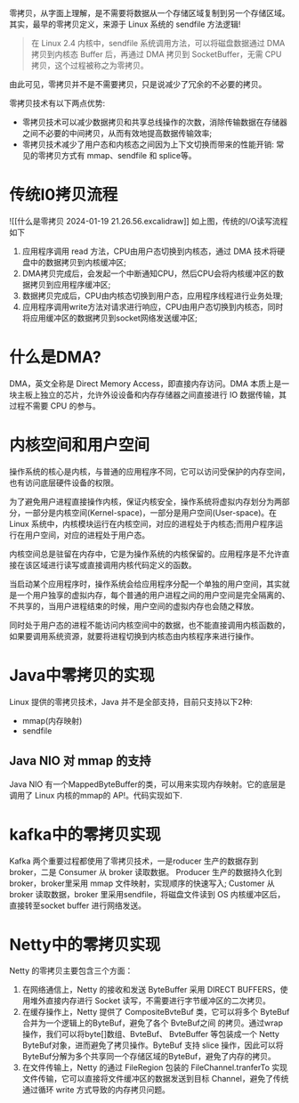 
零拷贝，从字面上理解，是不需要将数据从一个存储区域复制到另一个存储区域。其实，最早的零拷贝定义，来源于 Linux 系统的 sendfile 方法逻辑!

>在 Linux 2.4 内核中，sendfile 系统调用方法，可以将磁盘数据通过 DMA 拷贝到内核态 Buffer 后，再通过 DMA 拷贝到 SocketBuffer，无需 CPU 拷贝，这个过程被称之为零拷贝。

由此可见，零拷贝并不是不需要拷贝，只是说减少了冗余的不必要的拷贝。

零拷贝技术有以下两点优势:
- 零拷贝技术可以减少数据拷贝和共享总线操作的次数，消除传输数据在存储器之间不必要的中间拷贝，从而有效地提高数据传输效率;
- 零拷贝技术减少了用户态和内核态之间因为上下文切换而带来的性能开销:
常见的零拷贝方式有 mmap、sendfile 和 splice等。

# 传统I0拷贝流程
![[什么是零拷贝 2024-01-19 21.26.56.excalidraw]]
如上图，传统的I/O读写流程如下
1. 应用程序调用 read 方法，CPU由用户态切换到内核态，通过 DMA 技术将硬盘中的数据拷贝到内核缓冲区;
2. DMA拷贝完成后，会发起一个中断通知CPU，然后CPU会将内核缓冲区的数据拷贝到应用程序缓冲区;
3. 数据拷贝完成后，CPU由内核态切换到用户态，应用程序线程进行业务处理;
4. 应用程序调用write方法对请求进行响应，CPU由用户态切换到内核态，同时将应用缓冲区的数据拷贝到socket网络发送缓冲区;

# 什么是DMA?
DMA，英文全称是 Direct Memory Access，即直接内存访问。DMA 本质上是一块主板上独立的芯片，允许外设设备和内存存储器之间直接进行 IO 数据传输，其过程不需要 CPU 的参与。
# 内核空间和用户空间
操作系统的核心是内核，与普通的应用程序不同，它可以访问受保护的内存空间，也有访问底层硬件设备的权限。

为了避免用户进程直接操作内核，保证内核安全，操作系统将虚拟内存划分为两部分，一部分是内核空间(Kernel-space)，一部分是用户空间(User-space)。在 Linux 系统中，内核模块运行在内核空间，对应的进程处于内核态;而用户程序运行在用户空间，对应的进程处于用户态。

内核空间总是驻留在内存中，它是为操作系统的内核保留的。应用程序是不允许直接在该区域进行读写或直接调用内核代码定义的函数。

当启动某个应用程序时，操作系统会给应用程序分配一个单独的用户空间，其实就是一个用户独享的虚拟内存，每个普通的用户进程之间的用户空间是完全隔离的、不共享的，当用户进程结束的时候，用户空间的虚拟内存也会随之释放。

同时处于用户态的进程不能访问内核空间中的数据，也不能直接调用内核函数的，如果要调用系统资源，就要将进程切换到内核态由内核程序来进行操作。

# Java中零拷贝的实现
Linux 提供的零拷贝技术，Java 并不是全部支持，目前只支持以下2种:
- mmap(内存映射)
- sendfile
## Java NIO 对 mmap 的支持
Java NIO 有一个MappedByteBuffer的类，可以用来实现内存映射。它的底层是调用了 Linux 内核的mmap的 AP!。代码实现如下.
# kafka中的零拷贝实现
Kafka 两个重要过程都使用了零拷贝技术，一是roducer 生产的数据存到 broker，二是 Consumer 从 broker 读取数据。
Producer 生产的数据持久化到 broker，broker里采用 mmap 文件映射，实现顺序的快速写入;
Customer 从 broker 读取数据，broker 里采用sendfile，将磁盘文件读到 OS 内核缓冲区后，直接转至socket buffer 进行网络发送。
# Netty中的零拷贝实现
Netty 的零拷贝主要包含三个方面：
1. 在网络通信上，Netty 的接收和发送 ByteBuffer 采用 DIRECT BUFFERS，使用堆外直接内存进行 Socket 读写，不需要进行字节缓冲区的二次拷贝。
2. 在缓存操作上，Netty 提供了 CompositeBvteBuf 类，它可以将多个 ByteBuf 合并为一个逻辑上的ByteBuf，避免了各个 BvteBuf之间 的拷贝。通过wrap操作，我们可以将byte\[\]数组、BvteBuf、 BvteBuffer 等包装成一个 Netty ByteBuf对象，进而避免了拷贝操作。ByteBuf 支持 slice 操作，因此可以将ByteBuf分解为多个共享同一个存储区域的ByteBuf，避免了内存的拷贝。
3. 在文件传输上，Netty 的通过 FileRegion 包装的 FileChannel.tranferTo 实现文件传输，它可以直接将文件缓冲区的数据发送到目标 Channel，避免了传统通过循环 write 方式导致的内存拷贝问题。